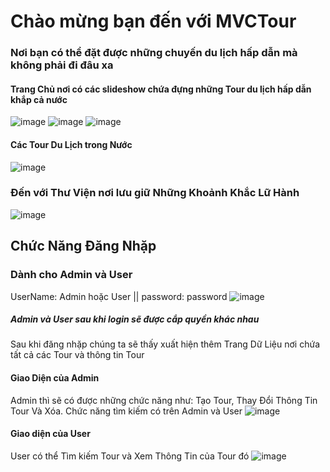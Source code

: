 # Chào mừng bạn đến với MVCTour
### Nơi bạn có thể đặt được những chuyến du lịch hấp dẫn mà không phải đi đâu xa
#### Trang Chủ nơi có các slideshow chứa đựng những Tour du lịch hấp dẫn khắp cả nước
![image](https://user-images.githubusercontent.com/102577671/169762852-f8ba216e-29e2-4f95-8fc0-df62d783c26a.png)
![image](https://user-images.githubusercontent.com/102577671/169763363-9472c659-f722-4a4d-8717-00e4cb6adeb7.png)
![image](https://user-images.githubusercontent.com/102577671/169763430-ccb478a5-18df-4d48-a6a3-f07cddadb8b3.png)
#### Các Tour Du Lịch trong Nước
![image](https://user-images.githubusercontent.com/102577671/169763935-bf9d6807-d368-4a7e-8df9-1b0315b291ef.png)
### Đến với Thư Viện nơi lưu giữ Những Khoảnh Khắc Lữ Hành
![image](https://user-images.githubusercontent.com/102577671/169765022-5633f925-ca9f-43e2-86ba-8375a9e7a72c.png)
## Chức Năng Đăng Nhặp
### Dành cho Admin và User
UserName: Admin  hoặc  User || password: password
![image](https://user-images.githubusercontent.com/102577671/169766220-afcbfdba-0818-4364-9b34-0c7c909e4377.png)
##### Admin và User sau khi login sẽ được cắp quyền khác nhau
Sau khi đăng nhặp chúng ta sẽ thấy xuất hiện thêm Trang Dữ Liệu nơi chứa tất cả các Tour và thông tin Tour
#### Giao Diện của Admin
Admin thì sẽ có được những chức năng như: Tạo Tour, Thay Đổi Thông Tin Tour Và Xóa.
Chức năng tìm kiếm có trên Admin và User
![image](https://user-images.githubusercontent.com/102577671/169767601-29d503c5-bf0c-42ea-b19d-ce482edbdaea.png)

#### Giao diện của User
User có thể Tìm kiếm Tour và Xem Thông Tin của Tour đó
![image](https://user-images.githubusercontent.com/102577671/169768479-ebf7c1ff-00be-4bd0-ad14-adb7a81f5a20.png)
